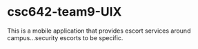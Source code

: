 # csc642-team9-UIX
This is a mobile application that provides escort services around campus...security escorts to be specific.
